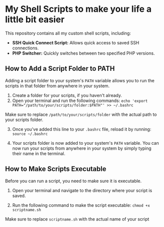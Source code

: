 # My Shell Scripts to make your life a little bit easier

This repository contains all my custom shell scripts, including:

- **SSH Quick Connect Script:** Allows quick access to saved SSH connections.
- **PHP Switcher:** Quickly switches between two specified PHP versions.

## How to Add a Script Folder to PATH

Adding a script folder to your system's `PATH` variable allows you to run the scripts in that folder from anywhere in your system.

1. Create a folder for your scripts, if you haven't already.
2. Open your terminal and run the following commands: ``echo 'export PATH="/path/to/your/scripts/folder:$PATH"' >> ~/.bashrc``


Make sure to replace `/path/to/your/scripts/folder` with the actual path to your scripts folder.

3. Once you've added this line to your `.bashrc` file, reload it by running: ``source ~/.bashrc``


4. Your scripts folder is now added to your system's `PATH` variable. You can now run your scripts from anywhere in your system by simply typing their name in the terminal.

## How to Make Scripts Executable

Before you can run a script, you need to make sure it is executable.

1. Open your terminal and navigate to the directory where your script is saved.

2. Run the following command to make the script executable: ``chmod +x scriptname.sh`` 


Make sure to replace `scriptname.sh` with the actual name of your script
